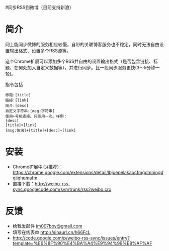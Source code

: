 #同步RSS到微博（目前支持新浪）

# 简介 #

网上能同步微博的服务相应较慢，自带的关联博客服务也不稳定，同时无法自由设置输出格式、设置多个RSS源等。

这个Chrome扩展可以添加多个RSS并自由的设置输出格式（是否包含链接、标题，在何处加入自定义数据等），并进行同步。比一般同步服务更快(3～5分钟一轮)。

指令包括
```
标题:[title] 
链接:[link] 
简介:[desc] 
自定义字符串:[msg:字符串] 
使用+号相连接。只能用一次。样例：
[desc]
[title]+[link]
[msg:快讯]+[title]+[desc]+[link]
```


# 安装 #

  * Chrome扩展中心(推荐)：https://chrome.google.com/extensions/detail/lbjoepelakaocfmgdmmngdgjighomafm
  * 直接下载：http://weibo-rss-sync.googlecode.com/svn/trunk/rss2weibo.crx

# 反馈 #
  * 给我发邮件 im007boy@gmail.com
  * 填写在线表单 http://sinaurl.cn/h66FcL
  * http://code.google.com/p/weibo-rss-sync/issues/entry?template=%E6%8F%90%E4%BA%A4%E9%94%99%E8%AF%AF